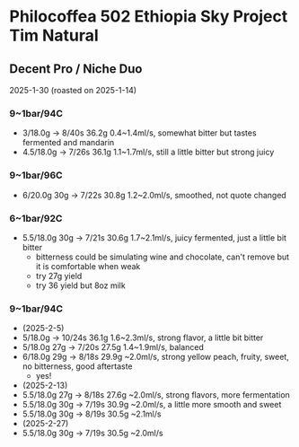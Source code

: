 # Philocoffea 502 Ethiopia Sky Project Tim Natural

## Decent Pro / Niche Duo

2025-1-30 (roasted on 2025-1-14)

### 9~1bar/94C

- 3/18.0g -> 8/40s 36.2g 0.4\~1.4ml/s, somewhat bitter but tastes fermented and mandarin
- 4.5/18.0g -> 7/26s 36.1g 1.1\~1.7ml/s, still a little bitter but strong juicy

### 9~1bar/96C

- 6/20.0g 30g -> 7/22s 30.8g 1.2\~2.0ml/s, smoothed, not quote changed

### 6~1bar/92C

- 5.5/18.0g 30g -> 7/21s 30.6g 1.7\~2.1ml/s, juicy fermented, just a little bit bitter
  - bitterness could be simulating wine and chocolate, can't remove but it is comfortable when weak
  - try 27g yield
  - try 36 yield but 8oz milk

### 9~1bar/94C

- (2025-2-5)
- 5/18.0g -> 10/24s 36.1g 1.6\~2.3ml/s, strong flavor, a little bit bitter
- 5/18.0g 27g -> 7/20s 27.5g 1.4\~1.9ml/s, balanced
- 6/18.0g 29g -> 8/18s 29.9g \~2.0ml/s, strong yellow peach, fruity, sweet, no bitterness, good aftertaste
  - yes!
- (2025-2-13)
- 5.5/18.0g 27g -> 8/18s 27.6g \~2.0ml/s, strong flavors, more fermentation
- 5.5/18.0g 30g -> 7/19s 30.9g \~2.0ml/s, a little more smooth and sweet
- 5.5/18.0g 30g -> 8/19s 30.5g \~2.1ml/s
- (2025-2-27)
- 5.5/18.0g 30g -> 7/19s 30.5g \~2.0ml/s

